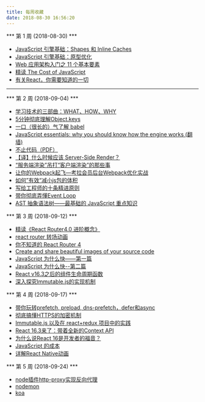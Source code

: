 ```yaml
---
title: 每周收藏
date: 2018-08-30 16:56:20
---
```


*** 第 1 周 (2018-08-30) ***
- [JavaScript 引擎基础：Shapes 和 Inline Caches](https://zhuanlan.zhihu.com/p/38202123)
- [JavaScript 引擎基础：原型优化](https://zhuanlan.zhihu.com/p/42630183)
- [Web 应用架构入门之 11 个基本要素](https://www.imooc.com/article/69827)
- [精读 The Cost of JavaScript](https://zhuanlan.zhihu.com/p/41292532)
- [有关React，你需要知道的一切](https://hateonion.github.io/react-bits-CN/)

---

*** 第 2 周 (2018-09-04) ***
- [学习技术的三部曲：WHAT、HOW、WHY](https://zhuanlan.zhihu.com/p/42838812)
- [5分钟彻底理解Object.keys](https://zhuanlan.zhihu.com/p/40601459)
- [一口（很长的）气了解 babel](https://zhuanlan.zhihu.com/p/43249121)
- [JavaScript essentials: why you should know how the engine works (翻墙)](https://medium.freecodecamp.org/javascript-essentials-why-you-should-know-how-the-engine-works-c2cc0d321553)
- [不止代码（PDF）](./asset/pdf/codelife.pdf)
- [【译】什么时候应该 Server-Side Render？](https://zhuanlan.zhihu.com/p/41856333)
- [“服务端渲染”吊打“客户端渲染”的那些事](https://www.w3ctech.com/topic/2005)
- [让你的Webpack起飞—考拉会员后台Webpack优化实战](https://zhuanlan.zhihu.com/p/42465502)
- [如何”有效“减小js包的体积](https://zhuanlan.zhihu.com/p/44095804)
- [写给工程师的十条精进原则](https://juejin.im/post/5b762bace51d45556f41c431)
- [带你彻底弄懂Event Loop](https://juejin.im/post/5b8f76675188255c7c653811#heading-8)
- [AST 抽象语法树——最基础的 JavaScript 重点知识](https://mp.weixin.qq.com/s/GOD7NL6gK1Fg8QNDw6IGtw)


*** 第 3 周 (2018-09-12) ***
- [精读《React Router4.0 进阶概念》](https://zhuanlan.zhihu.com/p/31178105)
- [react router 转场动画](https://github.com/maisano/react-router-transition)
- [你不知道的 React Router 4](https://zhuanlan.zhihu.com/p/28585911)
- [Create and share beautiful images of your source code ](https://github.com/dawnlabs/carbon)
- [JavaScript 为什么快——第一篇](https://zhuanlan.zhihu.com/p/41130608)
- [JavaScript 为什么快--第二篇](https://zhuanlan.zhihu.com/p/41717603)
- [React v16.3之后的组件生命周期函数](https://zhuanlan.zhihu.com/p/38030418)
- [深入探究Immutable.js的实现机制](https://juejin.im/post/5b9b30a35188255c6418e67c?utm_source=gold_browser_extension)


*** 第 4 周 (2018-09-17) ***
- [带你玩转prefetch, preload, dns-prefetch，defer和async](https://segmentfault.com/a/1190000011577248)
- [彻底搞懂HTTPS的加密机制](https://juejin.im/user/59667f0bf265da6c4e7f7b25/posts)
- [Immutable.js 以及在 react+redux 项目中的实践](https://juejin.im/post/5948985ea0bb9f006bed7472?utm_source=tuicool&utm_medium=referral)
- [React 16.3来了：带着全新的Context API](https://segmentfault.com/a/1190000013203396)
- [为什么说React 16是开发者的福音？](https://mp.weixin.qq.com/s/DTJTXQhGXW7HZpaCy9rgIg)
- [JavaScript 的成本](https://juejin.im/post/5a253d746fb9a0451463e197)
- [详解React Native动画](https://github.com/dwqs/blog/issues/41)

*** 第 5 周 (2018-09-24) ***

- [node插件http-proxy实现反向代理](https://www.cnblogs.com/wunan/p/6547990.html)
- [nodemon](https://nodemon.io/)
- [koa](https://koa.bootcss.com/)